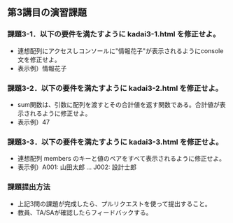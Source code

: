 ## 第3講目の演習課題
### 課題3-1．以下の要件を満たすように kadai3-1.html を修正せよ。
* 連想配列にアクセスしコンソールに"情報花子"が表示されるようにconsole文を修正せよ。
* 表示例）情報花子

### 課題3-2．以下の要件を満たすように kadai3-2.html を修正せよ。
* sum関数は、引数に配列を渡すとその合計値を返す関数である。合計値が表示されるように修正せよ。
* 表示例）47

### 課題3-3．以下の要件を満たすように kadai3-3.html を修正せよ。
* 連想配列 members のキーと値のペアをすべて表示されるように修正せよ。
* 表示例）A001: 山田太郎 … J002: 設計士郎

### 課題提出方法
* 上記3問の課題が完成したら、プルリクエストを使って提出すること。
* 教員、TA/SAが確認したらフィードバックする。
